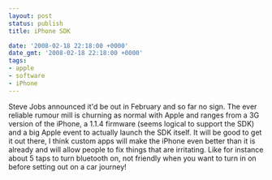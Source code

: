 ```yaml
---
layout: post
status: publish
title: iPhone SDK

date: '2008-02-18 22:18:00 +0000'
date_gmt: '2008-02-18 22:18:00 +0000'
tags:
- apple
- software
- iPhone
---
```

Steve Jobs announced it'd be out in February and so far no sign. The ever reliable rumour mill is churning as normal with Apple and ranges from a 3G version of the iPhone, a 1.1.4 firmware (seems logical to support the SDK) and a big Apple event to actually launch the SDK itself.
It will be good to get it out there, I think custom apps will make the iPhone even better than it is already and will allow people to fix things that are irritating. Like for instance about 5 taps to turn bluetooth on, not friendly when you want to turn in on before setting out on a car journey!

